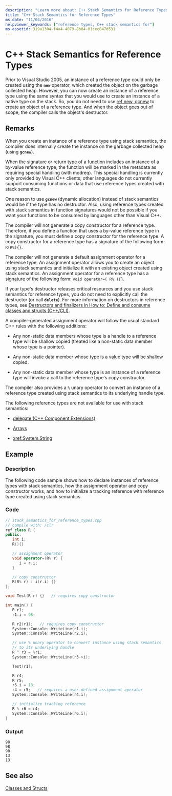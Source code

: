 ```yaml
---
description: "Learn more about: C++ Stack Semantics for Reference Types"
title: "C++ Stack Semantics for Reference Types"
ms.date: "11/04/2016"
helpviewer_keywords: ["reference types, C++ stack semantics for"]
ms.assetid: 319a1304-f4a4-4079-8b84-01cec847d531
---
```

# C++ Stack Semantics for Reference Types

Prior to Visual Studio 2005, an instance of a reference type could only be created using the **`new`** operator, which created the object on the garbage collected heap. However, you can now create an instance of a reference type using the same syntax that you would use to create an instance of a native type on the stack. So, you do not need to use [ref new, gcnew](../extensions/ref-new-gcnew-cpp-component-extensions.md) to create an object of a reference type. And when the object goes out of scope, the compiler calls the object's destructor.

## Remarks

When you create an instance of a reference type using stack semantics, the compiler does internally create the instance on the garbage collected heap (using **`gcnew`**).

When the signature or return type of a function includes an instance of a by-value reference type, the function will be marked in the metadata as requiring special handling (with modreq). This special handling is currently only provided by Visual C++ clients; other languages do not currently support consuming functions or data that use reference types created with stack semantics.

One reason to use **`gcnew`** (dynamic allocation) instead of stack semantics would be if the type has no destructor. Also, using reference types created with stack semantics in function signatures would not be possible if you want your functions to be consumed by languages other than Visual C++.

The compiler will not generate a copy constructor for a reference type. Therefore, if you define a function that uses a by-value reference type in the signature, you must define a copy constructor for the reference type. A copy constructor for a reference type has a signature of the following form: `R(R%){}`.

The compiler will not generate a default assignment operator for a reference type. An assignment operator allows you to create an object using stack semantics and initialize it with an existing object created using stack semantics. An assignment operator for a reference type has a signature of the following form: `void operator=( R% ){}`.

If your type's destructor releases critical resources and you use stack semantics for reference types, you do not need to explicitly call the destructor (or call **`delete`**). For more information on destructors in reference types, see [Destructors and finalizers in How to: Define and consume classes and structs (C++/CLI)](../dotnet/how-to-define-and-consume-classes-and-structs-cpp-cli.md#BKMK_Destructors_and_finalizers).

A compiler-generated assignment operator will follow the usual standard C++ rules with the following additions:

- Any non-static data members whose type is a handle to a reference type will be shallow copied (treated like a non-static data member whose type is a pointer).

- Any non-static data member whose type is a value type will be shallow copied.

- Any non-static data member whose type is an instance of a reference type will invoke a call to the reference type's copy constructor.

The compiler also provides a `%` unary operator to convert an instance of a reference type created using stack semantics to its underlying handle type.

The following reference types are not available for use with stack semantics:

- [delegate  (C++ Component Extensions)](../extensions/delegate-cpp-component-extensions.md)

- [Arrays](../extensions/arrays-cpp-component-extensions.md)

- <xref:System.String>

## Example

### Description

The following code sample shows how to declare instances of reference types with stack semantics, how the assignment operator and copy constructor works, and how to initialize a tracking reference with reference type created using stack semantics.

### Code

```cpp
// stack_semantics_for_reference_types.cpp
// compile with: /clr
ref class R {
public:
   int i;
   R(){}

   // assignment operator
   void operator=(R% r) {
      i = r.i;
   }

   // copy constructor
   R(R% r) : i(r.i) {}
};

void Test(R r) {}   // requires copy constructor

int main() {
   R r1;
   r1.i = 98;

   R r2(r1);   // requires copy constructor
   System::Console::WriteLine(r1.i);
   System::Console::WriteLine(r2.i);

   // use % unary operator to convert instance using stack semantics
   // to its underlying handle
   R ^ r3 = %r1;
   System::Console::WriteLine(r3->i);

   Test(r1);

   R r4;
   R r5;
   r5.i = 13;
   r4 = r5;   // requires a user-defined assignment operator
   System::Console::WriteLine(r4.i);

   // initialize tracking reference
   R % r6 = r4;
   System::Console::WriteLine(r6.i);
}
```

### Output

```Output
98
98
98
13
13
```

## See also

[Classes and Structs](../extensions/classes-and-structs-cpp-component-extensions.md)
